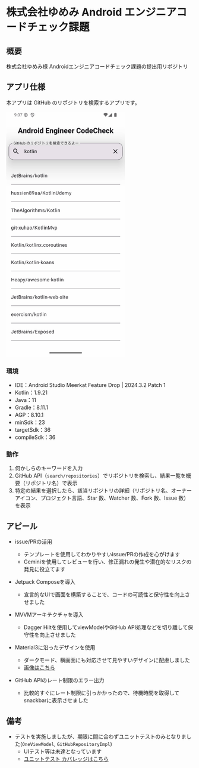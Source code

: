 # 株式会社ゆめみ Android エンジニアコードチェック課題

## 概要

株式会社ゆめみ様 Androidエンジニアコードチェック課題の提出用リポジトリ


## アプリ仕様

本アプリは GitHub のリポジトリを検索するアプリです。

<img src="docs/HowToUse.gif" width="320" alt="アプリの使用方法デモ">

### 環境

- IDE：Android Studio Meerkat Feature Drop | 2024.3.2 Patch 1
- Kotlin：1.9.21
- Java：11
- Gradle：8.11.1
- AGP：8.10.1
- minSdk：23
- targetSdk：36
- compileSdk：36

### 動作

1. 何かしらのキーワードを入力
2. GitHub API（`search/repositories`）でリポジトリを検索し、結果一覧を概要（リポジトリ名）で表示
3. 特定の結果を選択したら、該当リポジトリの詳細（リポジトリ名、オーナーアイコン、プロジェクト言語、Star 数、Watcher 数、Fork 数、Issue 数）を表示

## アピール
<!-- 出来上がり次第，追記・整理していく -->

- issue/PRの活用
    - テンプレートを使用してわかりやすいissue/PRの作成を心がけます
    - Geminiを使用してレビューを行い、修正漏れの発生や潜在的なリスクの発見に役立てます

- Jetpack Composeを導入
    - 宣言的なUIで画面を構築することで、コードの可読性と保守性を向上させました

- MVVMアーキテクチャを導入
    - Dagger Hiltを使用してviewModelやGitHub API処理などを切り離して保守性を向上させました

- Material3に沿ったデザインを使用
    - ダークモード、横画面にも対応させて見やすいデザインに配慮しました
    - [画像はこちら](docs/image)

- GitHub APIのレート制限のエラー出力
    - 比較的すぐにレート制限に引っかかったので、待機時間を取得してsnackbarに表示させました

## 備考
- テストを実施しましたが、期限に間に合わずユニットテストのみとなりました(`OneViewModel`, `GitHubRepositoryImpl`)
    - UIテスト等は未達となっています
    - [ユニットテスト カバレッジはこちら](docs/coverage)